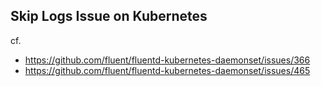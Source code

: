 ## Skip Logs Issue on Kubernetes

cf.
* https://github.com/fluent/fluentd-kubernetes-daemonset/issues/366
* https://github.com/fluent/fluentd-kubernetes-daemonset/issues/465
